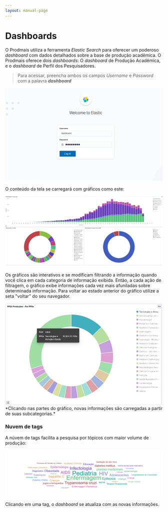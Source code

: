 ```yaml
---
layout: manual-page
---
```


# Dashboards

O Prodmais utiliza a ferramenta *Elastic Search* para oferecer um poderoso *dashboard* com dados detalhados sobre a base de produção acadêmica. O Prodmais oferece dois *dashboards*: O *dashboard* de Produção Acadêmica, e o *dashboard* de Perfil dos Pesquisadores.



> Para acessar, preencha ambos os campos *Username* e *Password* com a palavra ***dashboard***


<center>
<img class="manual-img" src="assets/img/manual/dash_login.png">
</center>


O conteúdo da tela se carregará com gráficos como este:

<center>
<img class="manual-img" src="assets/img/manual/dash_graficos.png">
</center>


Os gráficos são interativos e se modificam filtrando a informação quando você clica em 
cada categoria de informação exibida. Então, a cada ação de filtragem, o gráfico exibe informações cada vez mais afuniladas sobre determinada informação. Para voltar ao estado anterior do gráfico utilize a seta "voltar" do seu navegador.

<center>
<img class="manual-img" src="assets/img/manual/dash-focus.jpg">
</center>
*Clicando nas partes do gráfico, novas informações são carregadas a partir de suas  subcategorias.*


### Nuvem de tags

A núvem de tags facilita a pesquisa por tópicos com maior volume de produção:

<center>
<img class="manual-img" src="assets/img/manual/dash_cloudtag.png">
</center>

Clicando em uma tag, o *dashboard* se atualiza com as novas informações.
